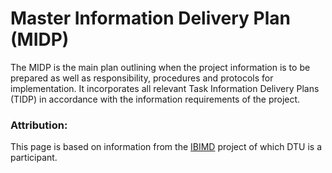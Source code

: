 # Master Information Delivery Plan (MIDP)
The MIDP is the main plan outlining when the project information is to be prepared as well as responsibility, procedures and protocols for implementation. It incorporates all relevant Task Information Delivery Plans (TIDP) in accordance with the information requirements of the project.

### Attribution:
This page is based on information from the [IBIMD](https://www.ct.upt.ro/IBIMD/) project of which DTU is a participant.
